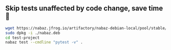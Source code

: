 ## Skip tests unaffected by code change, save time 👋
```bash
wget https://nabaz.jfrog.io/artifactory/nabaz-debian-local/pool/stable/nabaz-0.0-amd64.deb -O nabaz.deb
sudo dpkg -i ./nabaz.deb
cd test-project
nabaz test --cmdline "pytest -v" .
```
